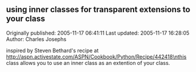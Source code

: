 ## using inner classes for transparent extensions to your class

Originally published: 2005-11-17 06:41:11
Last updated: 2005-11-17 16:28:05
Author: Charles Josephs

inspired by Steven Bethard's recipe at http://aspn.activestate.com/ASPN/Cookbook/Python/Recipe/442418\nthis class allows you to use an inner class as an extention of your class.